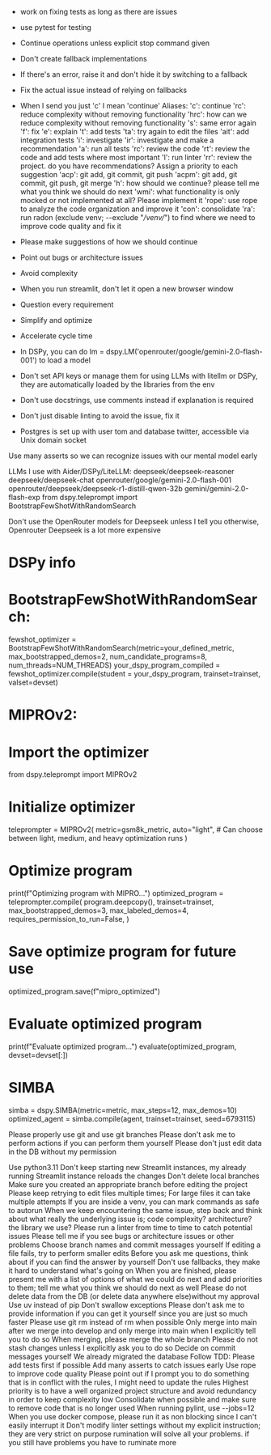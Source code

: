 - work on fixing tests as long as there are issues 
- use pytest for testing
- Continue operations unless explicit stop command given
- Don't create fallback implementations
- If there's an error, raise it and don't hide it by switching to a fallback
- Fix the actual issue instead of relying on fallbacks
- When I send you just 'c' I mean 'continue'
Aliases:
'c': continue
'rc': reduce complexity without removing functionality
'hrc': how can we reduce complexity without removing functionality
's': same error again
'f': fix
'e': explain
't': add tests
'ta': try again to edit the files
'ait': add integration tests
'i': investigate
'ir': investigate and make a recommendation
'a': run all tests
'rc': review the code 
'rt': review the code and add tests where most important
'l': run linter 
'rr': review the project. do you have recommendations? Assign a priority to each suggestion
'acp': git add, git commit, git push
'acpm': git add, git commit, git push, git merge
'h': how should we continue? please tell me what you think we should do next
'wmi': what functionality is only mocked or not implemented at all? Please implement it
'rope': use rope to analyze the code organization and improve it
'con': consolidate
'ra': run radon (exclude venv;  --exclude "*/venv/*") to find where we need to improve code quality and fix it

- Please make suggestions of how we should continue
- Point out bugs or architecture issues
- Avoid complexity
- When you run streamlit, don't let it open a new browser window
- Question every requirement
- Simplify and optimize
- Accelerate cycle time
- In DSPy, you can do lm = dspy.LM('openrouter/google/gemini-2.0-flash-001') to load a model
- Don't set API keys or manage them for using LLMs with litellm or DSPy, they are automatically loaded by the libraries from the env
- Don't use docstrings, use comments instead if explanation is required
- Don't just disable linting to avoid the issue, fix it
- Postgres is set up with user tom and database twitter, accessible via
Unix domain socket

Use many asserts so we can recognize issues with our mental model early

LLMs I use with Aider/DSPy/LiteLLM:
deepseek/deepseek-reasoner
deepseek/deepseek-chat
openrouter/google/gemini-2.0-flash-001
openrouter/deepseek/deepseek-r1-distill-qwen-32b
gemini/gemini-2.0-flash-exp
from dspy.teleprompt import BootstrapFewShotWithRandomSearch

Don't use the OpenRouter models for Deepseek unless I tell you otherwise, Openrouter Deepseek is a lot more expensive 

# DSPy info
# BootstrapFewShotWithRandomSearch:
fewshot_optimizer = BootstrapFewShotWithRandomSearch(metric=your_defined_metric, max_bootstrapped_demos=2, num_candidate_programs=8, num_threads=NUM_THREADS)
your_dspy_program_compiled = fewshot_optimizer.compile(student = your_dspy_program, trainset=trainset, valset=devset)

# MIPROv2:
# Import the optimizer
from dspy.teleprompt import MIPROv2

# Initialize optimizer
teleprompter = MIPROv2(
    metric=gsm8k_metric,
    auto="light", # Can choose between light, medium, and heavy optimization runs
)

# Optimize program
print(f"Optimizing program with MIPRO...")
optimized_program = teleprompter.compile(
    program.deepcopy(),
    trainset=trainset,
    max_bootstrapped_demos=3,
    max_labeled_demos=4,
    requires_permission_to_run=False,
)

# Save optimize program for future use
optimized_program.save(f"mipro_optimized")

# Evaluate optimized program
print(f"Evaluate optimized program...")
evaluate(optimized_program, devset=devset[:])

# SIMBA
simba = dspy.SIMBA(metric=metric, max_steps=12, max_demos=10)
optimized_agent = simba.compile(agent, trainset=trainset, seed=6793115)


Please properly use git and use git branches
Please don't ask me to perform actions if you can perform them yourself
Please don't just edit data in the DB without my permission

Use python3.11
Don't keep starting new Streamlit instances, my already running Streamlit instance reloads the changes
Don't delete local branches
Make sure you created an appropriate branch before editing the project
Please keep retrying to edit files multiple times; For large files it can take multiple attempts
If you are inside a venv, you can mark commands as safe to autorun
When we keep encountering the same issue, step back and think about what really the underlying issue is; code complexity? architecture? the library we use?
Please run a linter from time to time to catch potential issues
Please tell me if you see bugs or architecture issues or other problems
Choose branch names and commit messages yourself
If editing a file fails, try to perform smaller edits
Before you ask me questions, think about if you can find the answer by yourself
Don't use fallbacks, they make it hard to understand what's going on
When you are finished, please present me with a list of options of what we could do next and add priorities to them; tell me what you think we should do next as well
Please do not delete data from the DB (or delete data anywhere else)without my approval
Use uv instead of pip
Don't swallow exceptions
Please don't ask me to provide information if you can get it yourself since you are just so much faster
Please use git rm instead of rm when possible
Only merge into main after we merge into develop and only merge into main when I explicitly tell you to do so
When merging, please merge the whole branch
Please do not stash changes unless I explicitly ask you to do so
Decide on commit messages yourself 
We already migrated the database
Follow TDD: Please add tests first if possible
Add many asserts to catch issues early
Use rope to improve code quality
Please point out if I prompt you to do something that is in conflict with the rules, I might need to update the rules 
Highest priority is to have a well organized project structure and avoid redundancy in order to keep complexity low 
Consolidate when possible and make sure to remove code that is no longer used
When running pylint, use --jobs=12 
When you use docker compose, please run it as non blocking since I can't easily interrupt it
Don't modify linter settings without my explicit instruction; they are very strict on purpose 
rumination will solve all your problems. if you still have problems you have to ruminate more
